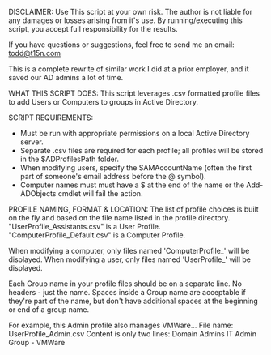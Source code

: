 DISCLAIMER:
Use This script at your own risk. The author is not liable for any damages or losses arising from it's use. By running/executing this script, you accept full responsibility for the results.

If you have questions or suggestions, feel free to send me an email: todd@t15n.com 

This is a complete rewrite of similar work I did at a prior employer, and it saved our AD admins a lot of time. 

WHAT THIS SCRIPT DOES:
This script leverages .csv formatted profile files to add Users or Computers to groups in Active Directory.

SCRIPT REQUIREMENTS:
 - Must be run with appropriate permissions on a local Active Directory server.
 - Separate .csv files are required for each profile; all profiles will be stored in the $ADProfilesPath folder.
 - When modifying users, specify the SAMAccountName (often the first part of someone's email address before the @ symbol).
 - Computer names must must have a $ at the end of the name or the Add-ADObjects cmdlet will fail the action.

PROFILE NAMING, FORMAT & LOCATION:
The list of profile choices is built on the fly and based on the file name listed in the profile directory. 
"UserProfile_Assistants.csv" is a User Profile.
"ComputerProfile_Default.csv" is a Computer Profile.

When modifying a computer, only files named 'ComputerProfile_' will be displayed.
When modifying a user, only files named 'UserProfile_' will be displayed.

Each Group name in your profile files should be on a separate line. No headers - just the name. Spaces inside a Group name are acceptable if they're part of the name, but don't have additional spaces at the beginning or end of a group name.

For example, this Admin profile also manages VMWare...
File name: UserProfile_Admin.csv
Content is only two lines:
Domain Admins
IT Admin Group - VMWare
